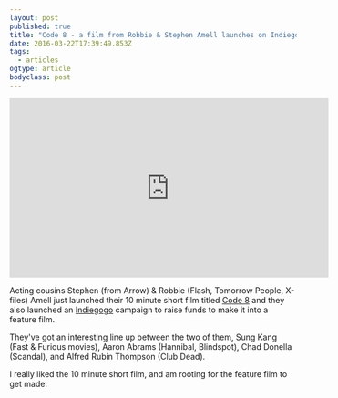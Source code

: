 ```yaml
---
layout: post 
published: true 
title: "Code 8 - a film from Robbie & Stephen Amell launches on Indiegogo" 
date: 2016-03-22T17:39:49.853Z 
tags:
  - articles
ogtype: article 
bodyclass: post 
---
```


<iframe width="560" height="315" src="https://www.youtube.com/embed/DqO90q0WZ0M" frameborder="0" allowfullscreen></iframe>

Acting cousins Stephen (from Arrow) & Robbie (Flash, Tomorrow People, X-files) Amell just launched their 10 minute short film titled [Code 8](http://code8.com) and they also launched an [Indiegogo](https://www.indiegogo.com/projects/code-8-a-film-from-robbie-stephen-amell#/) campaign to raise funds to make it into a feature film.

They've got an interesting line up between the two of them, Sung Kang (Fast & Furious movies), Aaron Abrams (Hannibal, Blindspot), Chad Donella (Scandal), and Alfred Rubin Thompson (Club Dead).

I really liked the 10 minute short film, and am rooting for the feature film to get made.
